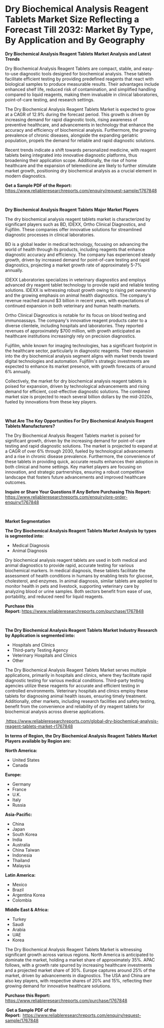 <p><h1>Dry Biochemical Analysis Reagent Tablets Market Size Reflecting a Forecast Till 2032: Market By Type, By Application and By Geography</h1></p><p><strong>Dry Biochemical Analysis Reagent Tablets Market Analysis and Latest Trends</strong></p>
<p><p>Dry Biochemical Analysis Reagent Tablets are compact, stable, and easy-to-use diagnostic tools designed for biochemical analysis. These tablets facilitate efficient testing by providing predefined reagents that react with biological samples to produce measurable results. Their advantages include enhanced shelf life, reduced risk of contamination, and simplified handling compared to liquid reagents, making them invaluable in clinical laboratories, point-of-care testing, and research settings.</p><p>The Dry Biochemical Analysis Reagent Tablets Market is expected to grow at a CAGR of 12.9% during the forecast period. This growth is driven by increasing demand for rapid diagnostic tools, rising awareness of preventive healthcare, and advancements in technology that enhance the accuracy and efficiency of biochemical analysis. Furthermore, the growing prevalence of chronic diseases, alongside the expanding geriatric population, propels the demand for reliable and rapid diagnostic solutions. </p><p>Recent trends indicate a shift towards personalized medicine, with reagent tablets being integrated into innovative diagnostic platforms, thus broadening their application scope. Additionally, the rise of home healthcare and the expansion of telemedicine are likely to further stimulate market growth, positioning dry biochemical analysis as a crucial element in modern diagnostics.</p></p>
<p><strong>Get a Sample PDF of the Report:&nbsp;</strong> <a href="https://www.reliableresearchreports.com/enquiry/request-sample/1767848?utm_campaign=102&utm_medium=2&utm_source=Github&utm_content=ia&utm_term=14042025&utm_id=dry-biochemical-analysis-reagent-tablets">https://www.reliableresearchreports.com/enquiry/request-sample/1767848</a></p>
<p>&nbsp;</p>
<p><strong>Dry Biochemical Analysis Reagent Tablets Major Market Players</strong></p>
<p><p>The dry biochemical analysis reagent tablets market is characterized by significant players such as BD, IDEXX, Ortho Clinical Diagnostics, and Fujifilm. These companies offer innovative solutions for streamlined diagnostic processes in clinical laboratories.</p><p>BD is a global leader in medical technology, focusing on advancing the world of health through its products, including reagents that enhance diagnostic accuracy and efficiency. The company has experienced steady growth, driven by increased demand for point-of-care testing and rapid diagnostics, projecting a market growth rate of approximately 5-7% annually.</p><p>IDEXX Laboratories specializes in veterinary diagnostics and employs advanced dry reagent tablet technology to provide rapid and reliable testing solutions. IDEXX is witnessing robust growth owing to rising pet ownership and the growing emphasis on animal health diagnostics. The company's revenue reached around $3 billion in recent years, with expectations of continued expansion in both veterinary and human health markets.</p><p>Ortho Clinical Diagnostics is notable for its focus on blood testing and immunoassays. The company's innovative reagent products cater to a diverse clientele, including hospitals and laboratories. They reported revenues of approximately $700 million, with growth anticipated as healthcare institutions increasingly rely on precision diagnostics.</p><p>Fujifilm, while known for imaging technologies, has a significant footprint in the healthcare sector, particularly in diagnostic reagents. Their expansion into the dry biochemical analysis segment aligns with market trends toward digital technologies and automation. Fujifilm's strategic investments are expected to enhance its market presence, with growth forecasts of around 6% annually.</p><p>Collectively, the market for dry biochemical analysis reagent tablets is poised for expansion, driven by technological advancements and rising demand for efficient, cost-effective diagnostic solutions. The combined market size is projected to reach several billion dollars by the mid-2020s, fueled by innovations from these key players.</p></p>
<p>&nbsp;</p>
<p><strong>What Are The Key Opportunities For Dry Biochemical Analysis Reagent Tablets Manufacturers?</strong></p>
<p><p>The Dry Biochemical Analysis Reagent Tablets market is poised for significant growth, driven by the increasing demand for point-of-care testing and rapid diagnostic solutions. The market is projected to expand at a CAGR of over 6% through 2030, fueled by technological advancements and a rise in chronic disease prevalence. Furthermore, the convenience of these tablets in providing quick, accurate results enhances their adoption in both clinical and home settings. Key market players are focusing on innovation, and strategic partnerships, ensuring a robust competitive landscape that fosters future advancements and improved healthcare outcomes.</p></p>
<p><strong>Inquire or Share Your Questions If Any Before Purchasing This Report:</strong> <a href="https://www.reliableresearchreports.com/enquiry/pre-order-enquiry/1767848?utm_campaign=102&utm_medium=2&utm_source=Github&utm_content=ia&utm_term=14042025&utm_id=dry-biochemical-analysis-reagent-tablets">https://www.reliableresearchreports.com/enquiry/pre-order-enquiry/1767848</a></p>
<p>&nbsp;</p>
<p><strong>Market Segmentation</strong></p>
<p><strong>The Dry Biochemical Analysis Reagent Tablets Market Analysis by types is segmented into:</strong></p>
<p><ul><li>Medical Diagnosis</li><li>Animal Diagnosis</li></ul></p>
<p><p>Dry biochemical analysis reagent tablets are used in both medical and animal diagnostics to provide rapid, accurate testing for various biochemical markers. In medical diagnosis, these tablets facilitate the assessment of health conditions in humans by enabling tests for glucose, cholesterol, and enzymes. In animal diagnosis, similar tablets are applied to monitor health in pets and livestock, supporting veterinary care by analyzing blood or urine samples. Both sectors benefit from ease of use, portability, and reduced need for liquid reagents.</p></p>
<p><strong>Purchase this Report:&nbsp;</strong><a href="https://www.reliableresearchreports.com/purchase/1767848?utm_campaign=102&utm_medium=2&utm_source=Github&utm_content=ia&utm_term=14042025&utm_id=dry-biochemical-analysis-reagent-tablets">https://www.reliableresearchreports.com/purchase/1767848</a></p>
<p>&nbsp;</p>
<p><strong>The Dry Biochemical Analysis Reagent Tablets Market Industry Research by Application is segmented into:</strong></p>
<p><ul><li>Hospitals and Clinics</li><li>Third-party Testing Agency</li><li>Veterinary Hospitals and Clinics</li><li>Other</li></ul></p>
<p><p>The Dry Biochemical Analysis Reagent Tablets Market serves multiple applications, primarily in hospitals and clinics, where they facilitate rapid diagnostic testing for various medical conditions. Third-party testing agencies utilize these reagents for accurate and efficient testing in controlled environments. Veterinary hospitals and clinics employ these tablets for diagnosing animal health issues, ensuring timely treatment. Additionally, other markets, including research facilities and safety testing, benefit from the convenience and reliability of dry reagent tablets for biochemical analysis across diverse applications.</p></p>
<p><a href="https://www.reliableresearchreports.com/global-dry-biochemical-analysis-reagent-tablets-market-r1767848?utm_campaign=102&utm_medium=2&utm_source=Github&utm_content=ia&utm_term=14042025&utm_id=dry-biochemical-analysis-reagent-tablets">&nbsp;https://www.reliableresearchreports.com/global-dry-biochemical-analysis-reagent-tablets-market-r1767848</a></p>
<p><strong>In terms of Region, the Dry Biochemical Analysis Reagent Tablets Market Players available by Region are:</strong></p>
<p>
    <p> <strong> North America: </strong>
        <ul>
            <li>United States</li>
            <li>Canada</li>
        </ul>
        </p> 
    <p> <strong> Europe: </strong>
        <ul>
            <li>Germany</li>
            <li>France</li>
            <li>U.K.</li>
            <li>Italy</li>
            <li>Russia</li>
        </ul>
        </p> 
    <p> <strong> Asia-Pacific: </strong>
        <ul>
            <li>China</li>
            <li>Japan</li>
            <li>South Korea</li>
            <li>India</li>
            <li>Australia</li>
            <li>China Taiwan</li>
            <li>Indonesia</li>
            <li>Thailand</li>
            <li>Malaysia</li>
        </ul>
        </p> 
    <p> <strong> Latin America: </strong>
        <ul>
            <li>Mexico</li>
            <li>Brazil</li>
            <li>Argentina Korea</li>
            <li>Colombia</li>
        </ul>
        </p> 
    <p> <strong> Middle East & Africa: </strong>
        <ul>
            <li>Turkey</li>
            <li>Saudi</li>
            <li>Arabia</li>
            <li>UAE</li>
            <li>Korea</li>
        </ul>
    </p>
    </p>
<p><p>The Dry Biochemical Analysis Reagent Tablets Market is witnessing significant growth across various regions. North America is anticipated to dominate the market, holding a market share of approximately 35%. APAC follows, with a growth rate spurred by increasing healthcare investments and a projected market share of 30%. Europe captures around 25% of the market, driven by advancements in diagnostics. The USA and China are also key players, with respective shares of 20% and 15%, reflecting their growing demand for innovative healthcare solutions.</p></p>
<p><strong>Purchase this Report: </strong><a href="https://www.reliableresearchreports.com/purchase/1767848?utm_campaign=102&utm_medium=2&utm_source=Github&utm_content=ia&utm_term=14042025&utm_id=dry-biochemical-analysis-reagent-tablets">https://www.reliableresearchreports.com/purchase/1767848</a></p>
<p>&nbsp;<strong>Get a Sample PDF of the Report:&nbsp;&nbsp;</strong><a href="https://www.reliableresearchreports.com/enquiry/request-sample/1767848?utm_campaign=102&utm_medium=2&utm_source=Github&utm_content=ia&utm_term=14042025&utm_id=dry-biochemical-analysis-reagent-tablets">https://www.reliableresearchreports.com/enquiry/request-sample/1767848</a></p>
<p><strong></strong></p>
<p><p></p><p></p><p></p></p>